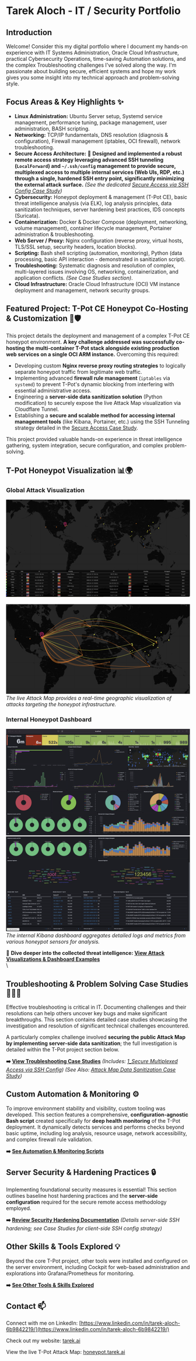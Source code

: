 # Tarek Aloch - IT / Security Portfolio

## Introduction

Welcome! Consider this my digital portfolio where I document my hands-on experience with IT Systems Administration, Oracle Cloud Infrastructure, practical Cybersecurity Operations, time-saving Automation solutions, and the complex Troubleshooting challenges I've solved along the way. I'm passionate about building secure, efficient systems and hope my work gives you some insight into my technical approach and problem-solving style.



## Focus Areas & Key Highlights ✨

*   **Linux Administration:** Ubuntu Server setup, Systemd service management, performance tuning, package management, user administration, BASH scripting.
*   **Networking:** TCP/IP fundamentals, DNS resolution (diagnosis & configuration), Firewall management (iptables, OCI firewall), network troubleshooting.
*   **Secure Access Architecture:** 🔐 **Designed and implemented a robust remote access strategy leveraging advanced SSH tunneling (`LocalForward`) and `~/.ssh/config` management to provide secure, multiplexed access to multiple internal services (Web UIs, RDP, etc.) through a single, hardened SSH entry point, significantly minimizing the external attack surface.** *(See the dedicated [Secure Access via SSH Config Case Study](./Troubleshooting_Case_Studies/1_CaseStudy_Secure_Multiplexed_Access_via_SSH_Config.md))*
*   **Cybersecurity:** Honeypot deployment & management (T-Pot CE), basic threat intelligence analysis (via ELK), log analysis principles, data sanitization techniques, server hardening best practices, IDS concepts (Suricata).
*   **Containerization:** Docker & Docker Compose (deployment, networking, volume management), container lifecycle management, Portainer administration & troubleshooting.
*   **Web Server / Proxy:** Nginx configuration (reverse proxy, virtual hosts, TLS/SSL setup, security headers, location blocks).
*   **Scripting:** Bash shell scripting (automation, monitoring), Python (data processing, basic API interaction - demonstrated in sanitization script).
*   **Troubleshooting:** Systematic diagnosis and resolution of complex, multi-layered issues involving OS, networking, containerization, and application conflicts. *(See Case Studies section)*.
*   **Cloud Infrastructure:** Oracle Cloud Infrastructure (OCI) VM instance deployment and management, network security groups.

## Featured Project: T-Pot CE Honeypot Co-Hosting & Customization 🍯🛡️

This project details the deployment and management of a complex T-Pot CE honeypot environment. **A key challenge addressed was successfully co-hosting the multi-container T-Pot stack alongside existing production web services on a single OCI ARM instance.** Overcoming this required:

*   Developing custom **Nginx reverse proxy routing strategies** to logically separate honeypot traffic from legitimate web traffic.
*   Implementing advanced **firewall rule management** (`iptables` via `systemd`) to prevent T-Pot's dynamic blocking from interfering with essential administrative access.
*   Engineering a **server-side data sanitization solution** (Python modification) to securely expose the live Attack Map visualization via Cloudflare Tunnel.
*   Establishing a **secure and scalable method for accessing internal management tools** (like Kibana, Portainer, etc.) using the SSH Tunneling strategy detailed in the [Secure Access Case Study](./Troubleshooting_Case_Studies/1_CaseStudy_Secure_Multiplexed_Access_via_SSH_Config.md).

This project provided valuable hands-on experience in threat intelligence gathering, system integration, secure configuration, and complex problem-solving.

## T-Pot Honeypot Visualization 📊🌍

### Global Attack Visualization
![T-Pot Attack Map showing global attack origins](./assets/attack_map.png)
\
\
![T-Pot Attack Map in action, showing attack details](./assets/attack_map_in_action.png)
*The live Attack Map provides a real-time geographic visualization of attacks targeting the honeypot infrastructure.*

### Internal Honeypot Dashboard
![Top section of Kibana dashboard showing event summaries and metrics](./assets/kibana_top.jpeg)
![Bottom section of Kibana dashboard showing detailed logs and attacker details](./assets/kibana_bottom.jpeg)
*The internal Kibana dashboard aggregates detailed logs and metrics from various honeypot sensors for analysis.*

👀 **Dive deeper into the collected threat intelligence: [View Attack Visualizations & Dashboard Examples](./Honeypot_Project_T-Pot_CE/5_Dashboard_Examples/)**
\
\
## Troubleshooting & Problem Solving Case Studies 🕵️‍♂️🔧

Effective troubleshooting is critical in IT. Documenting challenges and their resolutions can help others uncover key bugs and make significant breakthroughs. This section contains detailed case studies showcasing the investigation and resolution of significant technical challenges encountered.

A particularly complex challenge involved **securing the public Attack Map by implementing server-side data sanitization**; the full investigation is detailed within the T-Pot project section below.

**➡️ [View Troubleshooting Case Studies](./Troubleshooting_Case_Studies/)**
*(Includes: [1_Secure Multiplexed Access via SSH Config](./Troubleshooting_Case_Studies/1_CaseStudy_Secure_Multiplexed_Access_via_SSH_Config.md))* 
*(See Also: [Attack Map Data Sanitization Case Study](./Honeypot_Project_T-Pot_CE/4_Data_Sanitization_Subproject/CaseStudy_Attack_Map_Data_Sanitization.md))* 

## Custom Automation & Monitoring ⚙️

To improve environment stability and visibility, custom tooling was developed. This section features a comprehensive, **configuration-agnostic Bash script** created specifically for **deep health monitoring** of the T-Pot deployment. It dynamically detects services and performs checks beyond basic uptime, including log analysis, resource usage, network accessibility, and complex firewall rule validation.

**➡️ [See Automation & Monitoring Scripts](./Custom_Automation_And_Monitoring/)**

## Server Security & Hardening Practices 🔒

Implementing foundational security measures is essential! This section outlines baseline host hardening practices and the **server-side configuration** required for the secure remote access methodology employed.

**➡️ [Review Security Hardening Documentation](./Server_Security_Hardening/)** *(Details server-side SSH hardening; see Case Studies for client-side SSH config strategy)*

## Other Skills & Tools Explored 💡

Beyond the core T-Pot project, other tools were installed and configured on the server environment, including Cockpit for web-based administration and explorations into Grafana/Prometheus for monitoring.

**➡️ [See Other Tools & Skills Explored](./Other_Skills_And_Tools_Explored/)**

## Contact 📫

Connect with me on LinkedIn: [https://www.linkedin.com/in/tarek-aloch-6b9842219/](https://www.linkedin.com/in/tarek-aloch-6b9842219/)

Check out my website: [tarek.ai](https://tarek.ai)

View the live T-Pot Attack Map: [honeypot.tarek.ai](https://honeypot.tarek.ai)